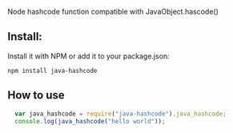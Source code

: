 Node hashcode function compatible with JavaObject.hascode()

## Install:
Install it with NPM or add it to your package.json:
	
	npm install java-hashcode

## How to use

```js
  var java_hashcode = require("java-hashcode").java_hashcode;
  console.log(java_hashcode("hello world"));
```
